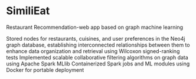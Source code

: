 # SimiliEat
Restaurant Recommendation-web app based on graph machine learning

Stored nodes for restaurants, cuisines, and user preferences in the Neo4j graph database, establishing interconnected relationships between them to enhance data organization and retrieval using Wilcoxon signed-ranking tests
Implemented scalable collaborative filtering algorithms on graph data using Apache Spark MLlib
Containerized Spark jobs and ML modules using Docker for portable deployment
